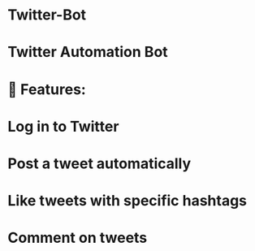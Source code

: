 # Twitter-Bot
# Twitter Automation Bot
# 📌 Features:
# Log in to Twitter
# Post a tweet automatically
# Like tweets with specific hashtags
# Comment on tweets

